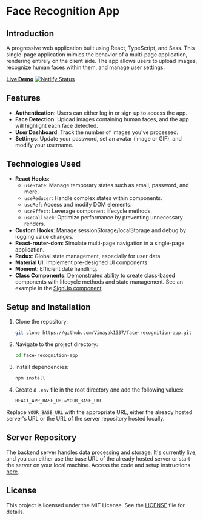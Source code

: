 # Face Recognition App

## Introduction
A progressive web application built using React, TypeScript, and Sass. This single-page application mimics the behavior of a multi-page application, rendering entirely on the client side. The app allows users to upload images, recognize human faces within them, and manage user settings.

[**Live Demo**](https://face-recognition-ht5h.netlify.app) [![Netlify Status](https://api.netlify.com/api/v1/badges/4e544221-0c2c-4f99-9e13-eb4a63b9c29f/deploy-status)](https://app.netlify.com/sites/face-recognition-webapp/deploys)

## Features
- **Authentication**: Users can either log in or sign up to access the app.
- **Face Detection**: Upload images containing human faces, and the app will highlight each face detected.
- **User Dashboard**: Track the number of images you've processed.
- **Settings**: Update your password, set an avatar (image or GIF), and modify your username.

## Technologies Used
- **React Hooks**: 
  - `useState`: Manage temporary states such as email, password, and more.
  - `useReducer`: Handle complex states within components.
  - `useRef`: Access and modify DOM elements.
  - `useEffect`: Leverage component lifecycle methods.
  - `useCallback`: Optimize performance by preventing unnecessary renders.
- **Custom Hooks**: Manage sessionStorage/localStorage and debug by logging value changes.
- **React-router-dom**: Simulate multi-page navigation in a single-page application.
- **Redux**: Global state management, especially for user data.
- **Material UI**: Implement pre-designed UI components.
- **Moment**: Efficient date handling.
- **Class Components**: Demonstrated ability to create class-based components with lifecycle methods and state management. See an example in the [SignUp component](https://github.com/Vinayak1337/face-recognition-app/blob/master/src/Components/Auth/SignUp/SignUp.tsx).

## Setup and Installation
1. Clone the repository: 
   ```bash
   git clone https://github.com/Vinayak1337/face-recognition-app.git
   ```
2. Navigate to the project directory: 
   ```bash
   cd face-recognition-app
   ```
3. Install dependencies: 
   ```bash
   npm install
   ```
4. Create a `.env` file in the root directory and add the following values:
   ```
   REACT_APP_BASE_URL=YOUR_BASE_URL
   ```
Replace `YOUR_BASE_URL` with the appropriate URL, either the already hosted server's URL or the URL of the server repository hosted locally.

## Server Repository
The backend server handles data processing and storage. It's currently [live](https://face-recognition-server-ht5h.onrender.com/), and you can either use the base URL of the already hosted server or start the server on your local machine. Access the code and setup instructions [here](https://github.com/Vinayak1337/face-recognition-server).

## License
This project is licensed under the MIT License. See the [LICENSE](https://github.com/Vinayak1337/face-recognition-app/blob/master/LICENSE.md) file for details.
